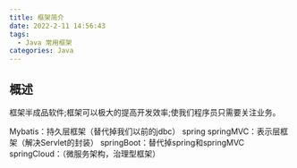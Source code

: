 ```yaml
---
title: 框架简介
date: 2022-2-11 14:56:43
tags:
  - Java 常用框架
categories: Java
---
```


## 概述
框架半成品软件;框架可以极大的提高开发效率;使我们程序员只需要关注业务。


Mybatis：持久层框架（替代掉我们以前的jdbc）
spring
springMVC：表示层框架（解决Servlet的封装）
springBoot：替代掉spring和springMVC
springCloud：（微服务架构，治理型框架）